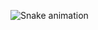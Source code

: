 ![Snake animation](https://github.com/seu-usuário-aqui/viniciusmattoss/blob/output/github-contribution-grid-snake.svg)
